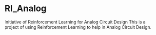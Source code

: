 # RI_Analog
Initiative of Reinforcement Learning for Analog Circuit Design
This is a project of using Reinforcement Learning to help in Analog Circuit Design.
